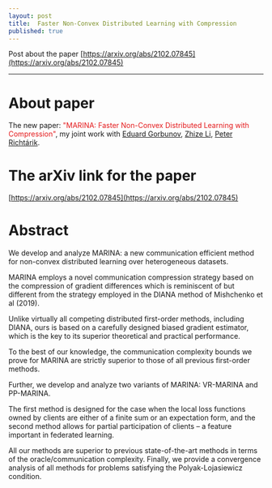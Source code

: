 ```yaml
---
layout: post
title:  Faster Non-Convex Distributed Learning with Compression
published: true
---
```


Post about the paper [https://arxiv.org/abs/2102.07845](https://arxiv.org/abs/2102.07845)

---
# About paper

The new paper: <span style="color:rgb(228,26,28)">"MARINA: Faster Non-Convex Distributed Learning with Compression"</span>, my joint work with  [Eduard Gorbunov](https://eduardgorbunov.github.io/), [Zhize Li](https://zhizeli.github.io/), [Peter Richtárik](https://richtarik.org/).

<!-- https://colorbrewer2.org/#type=qualitative&scheme=Set1&n=9 -->

# The arXiv link for the paper

[https://arxiv.org/abs/2102.07845](https://arxiv.org/abs/2102.07845)


# Abstract

We develop and analyze MARINA: a new communication efficient method for non-convex distributed learning over heterogeneous datasets. 

MARINA employs a novel communication compression strategy based on the compression of gradient differences which is reminiscent of
but different from the strategy employed in the DIANA method of Mishchenko et al (2019).

Unlike virtually all competing distributed first-order methods, including DIANA, ours is based on a carefully designed biased gradient estimator, 
which is the key to its superior theoretical and practical performance. 

To the best of our knowledge, the communication complexity bounds we prove for MARINA are strictly superior to those of all previous first-order methods. 

Further, we develop and analyze two variants of MARINA: VR-MARINA and PP-MARINA. 

The first method is designed for the case when the local loss functions owned by clients are either of a finite sum or an expectation form, 
and the second method allows for partial participation of clients – a feature important in federated learning. 

All our methods are superior to previous state-of-the-art methods in terms of the oracle/communication complexity. Finally, we provide a convergence analysis of all methods for problems satisfying the Polyak-Lojasiewicz condition.

